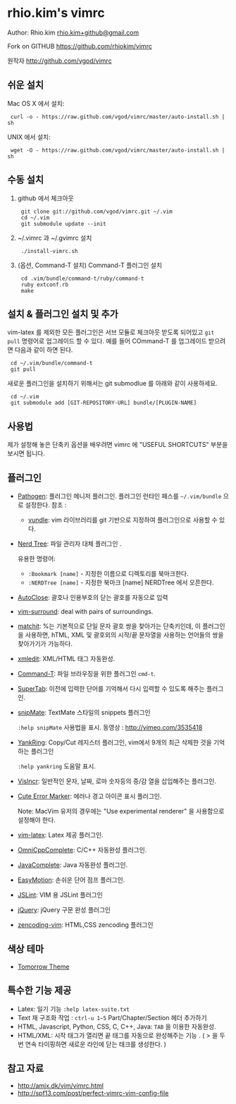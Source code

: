 rhio.kim's vimrc
============
Author: Rhio.kim <rhio.kim+github@gmail.com> 

Fork on GITHUB  https://github.com/rhiokim/vimrc

원작자 http://github.com/vgod/vimrc

쉬운 설치
----------------

Mac OS X 에서 설치:

     curl -o - https://raw.github.com/vgod/vimrc/master/auto-install.sh | sh

UNIX 에서 설치:

     wget -O - https://raw.github.com/vgod/vimrc/master/auto-install.sh | sh


수동 설치
----------------

1. github 에서 체크아웃

        git clone git://github.com/vgod/vimrc.git ~/.vim
        cd ~/.vim
        git submodule update --init

2. ~/.vimrc 과 ~/.gvimrc 설치

        ./install-vimrc.sh

3. (옵션, Command-T 설치) Command-T 플러그인 설치 

        cd .vim/bundle/command-t/ruby/command-t
        ruby extconf.rb
        make
  
설치 & 플러그인 설치 및 추가
--------------------------------

vim-latex 를 제외한 모든 플러그인은 서브 모듈로 체크아웃 받도록 되어있고 
`git pull` 명령어로 업그레이드 할 수 있다. 예를 들어 COmmand-T 를 업그레이드 받으려면
다음과 같이 하면 된다.

     cd ~/.vim/bundle/command-t
     git pull

새로운 플러그인을 설치하기 위해서는 git submodlue 를 아래와 같이 사용하세요.

     cd ~/.vim
     git submodule add [GIT-REPOSITORY-URL] bundle/[PLUGIN-NAME]

사용법
----------

제가 설정해 놓은 단축키 옵션을 배우려면 vimrc 에 "USEFUL SHORTCUTS" 부분을 보시면 됩니다.

플러그인
-------

* [Pathogen](http://www.vim.org/scripts/script.php?script_id=2332): 플러그인 메니저 플러그인. 플러그인 런타인 패스를 `~/.vim/bundle` 으로 설정한다.
  참조 :
  * [vundle](http://kldp.org/node/125263): vim 라이브러리를 git 기반으로 지정하여 플러그인으로 사용할 수 있다.

* [Nerd Tree](http://www.vim.org/scripts/script.php?script_id=1658): 파일 관리자 대체 플러그인 .

  유용한 명령어:
  * `:Bookmark [name]` - 지정한 이름으로 디렉토리를 북마크한다.
  * `:NERDTree [name]` - 지정한 북마크 [name] NERDTree 에서 오픈한다. 

* [AutoClose](http://www.vim.org/scripts/script.php?script_id=1849):  괄호나 인용부호의 닫는 괄호를 자동으로 입력

* [vim-surround](https://github.com/tpope/vim-surround/blob/master/doc/surround.txt): deal with pairs of surroundings.

* [matchit](http://www.vim.org/scripts/script.php?script_id=39): %는 기본적으로 단일 문자 괄호 쌍을 찾아가는 단축키인데, 이 플러그인을 사용하면, hTML, XML 및 괄호외의 시작/끝 문자열을 사용하는 언어들의 쌍을 찾아가기가 가능하다.  

* [xmledit](http://www.vim.org/scripts/script.php?script_id=301): XML/HTML 태그 자동완성.

* [Command-T](https://github.com/wincent/Command-T): 파일 브라우징을 위한 플러그인 `cmd-t`.  

* [SuperTab](http://www.vim.org/scripts/script.php?script_id=1643): 이전에 입력한 단어를 기억해서 다시 입력할 수 있도록 해주는 플러그인.

* [snipMate](http://www.vim.org/scripts/script.php?script_id=2540): TextMate 스타일의 snippets 플러그인 

  `:help snipMate` 사용법을 표시.
  동영상 : http://vimeo.com/3535418

* [YankRing](http://www.vim.org/scripts/script.php?script_id=1234): Copy/Cut 레지스터 플러그인, vim에서 9개의 최근 삭제한 것을 기억하는 플러그인
  
  `:help yankring` 도움말 표시.

* [VisIncr](http://www.vim.org/scripts/script.php?script_id=670): 일반적인 문자, 날짜, 로마 숫자등의 증/감 열을 삽입해주는 플러그인.
  
* [Cute Error Marker](http://www.vim.org/scripts/script.php?script_id=2653): 에러나 경고 아이콘 표시 플러그인.
  
   Note: MacVim 유저의 경우에는 "Use experimental renderer" 을 사용함으로 설정해야 한다.

* [vim-latex](http://vim-latex.sourceforge.net/): Latex 제공 플러그인.

* [OmniCppComplete](http://www.vim.org/scripts/script.php?script_id=1520): C/C++ 자동완성 플러그인.

* [JavaComplete](http://www.vim.org/scripts/script.php?script_id=1785): Java 자동완성 플러그인.

* [EasyMotion](https://github.com/Lokaltog/vim-easymotion): 손쉬운 단어 점프 플러그인.

* [JSLint](http://github.com/rhio.kim/jslint.vim): VIM 용 JSLint 플러그인 

* [jQuery](http://www.vim.org/scripts/script.php?script_id=2416): jQuery 구문 완성 플러그인

* [zencoding-vim](http://mattn.github.com/zencoding-vim/): HTML,CSS zencoding 플러그인


색상 테마
--------------------------
* [Tomorrow Theme](http://github.com/ChrisKempson/Tomorrow-Theme)

특수한 기능 제공
--------------------------

* Latex: 일기 기능 `:help latex-suite.txt`
* Text 재 구조화 작업 : `ctrl-u 1~5` Part/Chapter/Section 헤더 추가하기 
* HTML, Javascript, Python, CSS, C, C++, Java: `TAB` 을 이용한 자동완성.
* HTML/XML: 시작 태그가 열리면 끝 태그를 자동으로 완성해주는 기능 . ( > 을 두번 연속 타이핑하면 새로운 라인에 닫는 태크를 생성한다. )

참고 자료
---------------------

* http://amix.dk/vim/vimrc.html
* http://spf13.com/post/perfect-vimrc-vim-config-file

